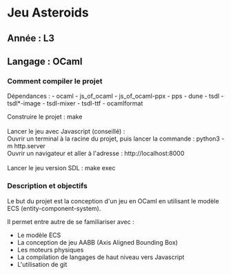 <h1> Jeu Asteroids </h1>

<h2> Année : L3 </h2>
<h2> Langage : OCaml </h2>

<h3> Comment compiler le projet </h3>

<p>
Dépendances :
  - ocaml
  - js_of_ocaml
  - js_of_ocaml-ppx
  - pps
  - dune
  - tsdl
  - tsdl*-image
  - tsdl-mixer
  - tsdl-ttf
  - ocamlformat
</p>

<p>
Construire le projet : make
<br>
<br>  
Lancer le jeu avec Javascript (conseillé) :
<br>
Ouvrir un terminal à la racine du projet, puis lancer la commande : python3 -m http.server
<br>
Ouvrir un navigateur et aller à l'adresse : http://localhost:8000
<br>
<br>
Lancer le jeu version SDL : make exec
</p>

<h3> Description et objectifs </h3>

<p> 
Le but du projet est la conception d'un jeu en OCaml en utilisant le modèle ECS (entity-component-system).

Il permet entre autre de se familiariser avec :
  - Le modèle ECS
  - La conception de jeu AABB (Axis Aligned Bounding Box)
  - Les moteurs physiques
  - La compilation de langages de haut niveau vers Javascript
  - L'utilisation de git
</p>
